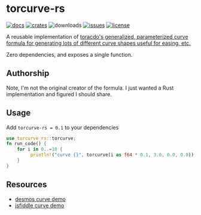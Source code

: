 torcurve-rs
=========================
[![docs](https://img.shields.io/docsrs/torcurve-rs)](https://docs.rs/torcurve-rs)
[![crates](https://img.shields.io/crates/v/torcurve-rs)](https://crates.io/crates/torcurve-rs)
![downloads](https://img.shields.io/crates/d/torcurve-rs)
[![issues](https://img.shields.io/github/issues/akarras/torcurve-rs)](https://github.com/akarras/torcurve-rs/issues)
[![license](https://img.shields.io/github/license/akarras/torcurve-rs)](https://github.com/akarras/torcurve-rs/blob/main/LICENSE)

A reusable implementation of [toracdo's generalized, parameterized curve formula for generating lots of different curve shapes useful for easing, etc.](https://twitter.com/torcado/status/1490070852494372870)

Zero dependencies, and exposes a single function.

## Authorship
Note, I'm not the original creator of the formula. I just wanted a Rust implementation and figured I should share.

## Usage
Add `torcurve-rs = 0.1` to your dependencies

```rs
use torcurve_rs::torcurve;
fn run_code() {
    for i in 0..=10 {
         println!("curve {}", torcurve(i as f64 * 0.1, 3.0, 0.0, 0.0));
    }
}
```

## Resources
* [desmos curve demo](https://www.desmos.com/calculator/hagtv9mxv6)
* [jsfiddle curve demo](https://jsfiddle.net/torcado194/5ocmt48a/latest)